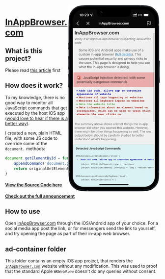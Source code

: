 <img src="/assets/tiktok_framed.png" width="300" align="right">

# [InAppBrowser.com](https://InAppBrowser.com)

## What is this project?

Please read [this article](https://krausefx.com/blog/ios-privacy-instagram-and-facebook-can-track-anything-you-do-on-any-website-in-their-in-app-browser) first

<!-- TODO: insert new link here -->

## How does it work?

To my knowledge, there is no good way to monitor all JavaScript commands that get executed by the host iOS app ([would love to hear if there is a better way](https://twitter.com/KrauseFx)).

I created a new, plain HTML file, with some JS code to override some of the `document.` methods:

```javascript
document.getElementById = function(a, b) {
    appendCommand('document.getElementById("' + a + '")')
    return originalGetElementById.apply(this, arguments);
}
```

<h4><a href="/index.html">View the Source Code here</a></h4>

<h4><a href="https://krausefx.com/">Check out the full announcement</a></h4>
<!-- TODO: update link -->

## How to use

Open [InAppBrowser.com](https://InAppBrowser.com) through the iOS/Android app of your choice. For a social media app post the link, or for messengers send the link to yourself, and try opening the page as part of their in-app web browser.

## ad-container folder

This folder contains an empty iOS app project, that renders the [`InAppBrowser.com`](InAppBrowser.com) website without any modification. This was used to proof that the standard Apple `WKWebView` doesn't do any queries without consent.
